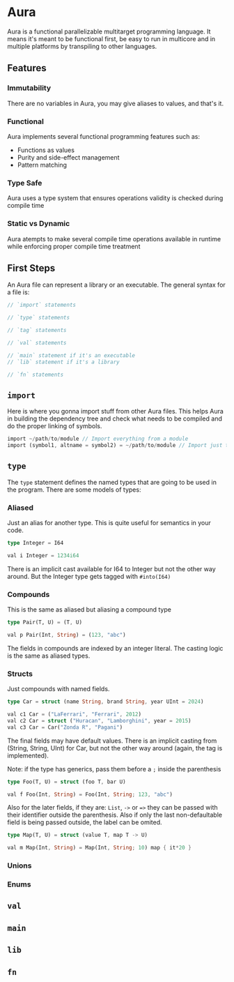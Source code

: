 # Aura

Aura is a functional parallelizable multitarget programming language. It means it's meant to be functional first, be easy to run in multicore and in multiple platforms by transpiling to other languages.

## Features

### Immutability

There are no variables in Aura, you may give aliases to values, and that's it.

### Functional

Aura implements several functional programming features such as:

- Functions as values
- Purity and side-effect management
- Pattern matching

### Type Safe

Aura uses a type system that ensures operations validity is checked during compile time

### Static vs Dynamic

Aura atempts to make several compile time operations available in runtime while enforcing proper compile time treatment

## First Steps

An Aura file can represent a library or an executable. The general syntax for a file is:

```rs
// `import` statements

// `type` statements

// `tag` statements

// `val` statements

// `main` statement if it's an executable
// `lib` statement if it's a library

// `fn` statements
```

## `import`

Here is where you gonna import stuff from other Aura files. This helps Aura in building the dependency tree and check what needs to be compiled and do the proper linking of symbols.

```rs
import ~/path/to/module // Import everything from a module
import (symbol1, altname = symbol2) = ~/path/to/module // Import just those symbols and even rebind them
```

## `type`

The `type` statement defines the named types that are going to be used in the program. There are some models of types:

### Aliased

Just an alias for another type. This is quite useful for semantics in your code.

```rs
type Integer = I64

val i Integer = 1234i64
```

There is an implicit cast available for I64 to Integer but not the other way around. But the Integer type gets tagged with `#into(I64)`

### Compounds

This is the same as aliased but aliasing a compound type

```rs
type Pair(T, U) = (T, U)

val p Pair(Int, String) = (123, "abc")
```

The fields in compounds are indexed by an integer literal. The casting logic is the same as aliased types.

### Structs

Just compounds with named fields.

```rs
type Car = struct (name String, brand String, year UInt = 2024)

val c1 Car = ("LaFerrari", "Ferrari", 2012)
val c2 Car = struct ("Huracan", "Lamborghini", year = 2015)
val c3 Car = Car("Zonda R", "Pagani")
```

The final fields may have default values. There is an implicit casting from (String, String, UInt) for Car, but not the other way around (again, the tag is implemented).

Note: if the type has generics, pass them before a `;` inside the parenthesis

```rs
type Foo(T, U) = struct (foo T, bar U)

val f Foo(Int, String) = Foo(Int, String; 123, "abc")
```

Also for the later fields, if they are: `List`, `->` or `=>` they can be passed with their identifier outside the parenthesis. Also if only the last non-defaultable field is being passed outside, the label can be omited.

```rs
type Map(T, U) = struct (value T, map T -> U)

val m Map(Int, String) = Map(Int, String; 10) map { it*20 }
```

### Unions

### Enums

## `val`

## `main`

## `lib`

## `fn`